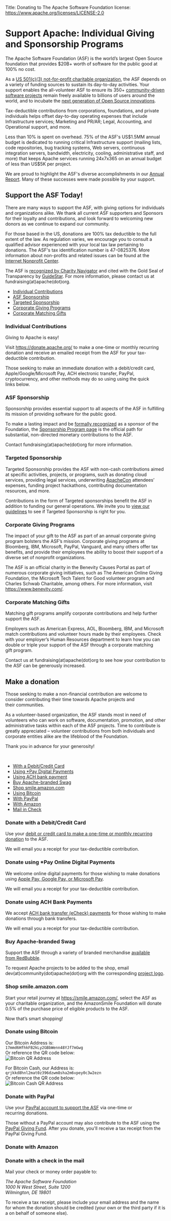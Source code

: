 Title: Donating to The Apache Software Foundation
license: https://www.apache.org/licenses/LICENSE-2.0

<div class="container">
  <h1 class="text-center">Support Apache: Individual Giving and Sponsorship Programs</h1>
  <p class="lead">The Apache Software Foundation (ASF) is the world’s largest Open Source foundation that provides $20B+ worth of software for the public good at 100% no&nbsp;cost.</p>
  <p>As a <a href="http://apache.org/foundation/records/ASF-501c3.pdf">US 501(c)(3) not-for-profit charitable organization</a>, the ASF depends on a variety of funding sources to sustain its day-to-day activities. Your support enables the all-volunteer ASF to ensure its 350+ <a href="https://projects.apache.org/projects.html?category">community-driven software projects</a> remain freely available to billions of users around the world, and to incubate the <a href="http://incubator.apache.org/">next generation of Open Source innovations</a>.</p>
  <p>Tax-deductible contributions from corporations, foundations, and private individuals helps offset day-to-day operating expenses that include Infrastructure services; Marketing and PR/AR; Legal, Accounting, and Operational support, and&nbsp;more.</p>
  <p>Less than 10% is spent on overhead. 75% of the ASF's US$1.5MM annual budget is dedicated to running critical Infrastructure support (mailing lists, code repositories, bug tracking systems, Web servers, continuous integration servers, bandwidth, electricity, cooling, administrative staff, and more) that keeps Apache services running 24x7x365 on an annual budget of less than US$5K per&nbsp;project.</p>
  <p>We are proud to highlight the ASF's diverse accomplishments in our <a href="http://www.apache.org/foundation/reports.html">Annual Report</a>. Many of these successes were made possible by your&nbsp;support.</p>
  <h2>Support the ASF Today!</h2>
  <p>There are many ways to support the ASF, with giving options for individuals and organizations alike. We thank all current ASF supporters and Sponsors for their loyalty and contributions, and look forward to welcoming new donors as we continue to expand our&nbsp;community.</p>
  <p>For those based in the US, donations are 100% tax deductible to the full extent of the law. As regulation varies, we encourage you to consult a qualified advisor experienced with your local tax law pertaining to donations. The ASF's tax identification number is 47-0825376. More information about non-profits and related issues can be found at the <a href="http://www.nonprofits.org/">Internet Nonprofit&nbsp;Center</a>.</p>
  <p>The ASF is <a href="https://www.charitynavigator.org/index.cfm?bay=search.profile&ein=470825376">recognized by Charity Navigator</a> and cited with the Gold Seal of Transparency by <a href="https://www.guidestar.org/profile/47-0825376">GuideStar</a>. For more information, please contact us at fundraising(at)apache(dot)org.</p>
  <ul class="nav nav-pills nav-justified" role="tablist">
    <li role="presentation" class="active"><a href="#individualContributions" aria-controls="individualContributions" role="tab" data-toggle="tab">Individual Contributions</a></li>
    <li role="presentation"><a href="#asfSponsorship" aria-controls="asfSponsorship" role="tab" data-toggle="tab">ASF Sponsorship</a></li>
    <li role="presentation"><a href="#targetedSponsorship" aria-controls="targetedSponsorship" role="tab" data-toggle="tab">Targeted Sponsorship</a></li>
    <li role="presentation"><a href="#corporateGivingPrograms" aria-controls="corporateGivingPrograms" role="tab" data-toggle="tab">Corporate Giving Programs</a></li>
    <li role="presentation"><a href="#corporateMatchingGifts" aria-controls="corporateMatchingGifts" role="tab" data-toggle="tab">Corporate Matching Gifts</a></li>
  </ul>
  <div class="tab-content">
    <div role="tabpanel" class="tab-pane active" id="individualContributions">
      <div class="well">
        <h3>Individual Contributions</h3>
        <p>Giving to Apache is&nbsp;easy!</p>
        <p>Visit <a href="https://donate.apache.org/">https://donate.apache.org/</a> to make a one-time or monthly recurring donation and receive an emailed receipt from the ASF for your tax-deductible contribution.</p>
        <p>Those seeking to make an immediate donation with a debit/credit card, Apple/Google/Microsoft Pay, ACH electronic transfer, PayPal, cryptocurrency, and other methods may do so using using the quick links&nbsp;below.</p>
      </div>
    </div>
    <div role="tabpanel" class="tab-pane" id="asfSponsorship">
      <div class="well">
        <h3>ASF Sponsorship</h3>
        <p>Sponsorship provides essential support to all aspects of the ASF in fulfilling its mission of providing software for the public&nbsp;good.</p>
        <p>To make a lasting impact and be <a href="http://apache.org/foundation/thanks">formally recognized</a> as a sponsor of the Foundation, the <a href="http://apache.org/foundation/sponsorship.html">Sponsorship Program page</a> is the official path for substantial, non-directed monetary contributions to the&nbsp;ASF.</p>
        <p>Contact fundraising(at)apache(dot)org for more&nbsp;information.</p>
      </div>
    </div>
    <div role="tabpanel" class="tab-pane" id="targetedSponsorship">
      <div class="well">
        <h3>Targeted Sponsorship</h3>
        <p>Targeted Sponsorship provides the ASF with non-cash contributions aimed at specific activities, projects, or programs, such as donating cloud services, providing legal services, underwriting <a href="https://www.apachecon.com/">ApacheCon</a> attendees’ expenses, funding project hackathons, contributing documentation resources, and&nbsp;more.</p>
        <p>Contributions in the form of Targeted sponsorships benefit the ASF in addition to funding our general operations. We invite you to <a href="http://apache.org/foundation/docs/Targeted-Sponsorship-Policy.pdf">view our guidelines</a> to see if Targeted Sponsorship is right for&nbsp;you.</p>
      </div>
    </div>
    <div role="tabpanel" class="tab-pane" id="corporateGivingPrograms">
      <div class="well">
        <h3>Corporate Giving Programs</h3>
        <p>The impact of your gift to the ASF as part of an annual corporate giving program bolsters the ASF’s mission.
        Corporate giving programs at Bloomberg, IBM, Microsoft, PayPal, Vanguard, and many others offer tax benefits, and provide their employees the ability to boost their support of a diverse set of nonprofit&nbsp;organizations.</p>
        <p>The ASF is an official charity in the Benevity Causes Portal as part of numerous corporate giving initiatives, such as The American Online Giving Foundation, the Microsoft Tech Talent for Good volunteer program and Charles Schwab Charitable, among others. For more information, visit <a href="https://www.benevity.com/">https://www.benevity.com/</a>.</p>
      </div>
    </div>
    <div role="tabpanel" class="tab-pane" id="corporateMatchingGifts">
      <div class="well">
        <h3>Corporate Matching Gifts</h3>
        <p>Matching gift programs amplify corporate contributions and help further support the&nbsp;ASF.</p>
        <p>Employers such as American Express, AOL, Bloomberg, IBM, and Microsoft match contributions and volunteer hours made by their employees. Check with your employer’s Human Resources department to learn how you can double or triple your support of the ASF through a corporate matching gift&nbsp;program.</p>
        <p>Contact us at fundraising(at)apache(dot)org to see how your contribution to the ASF can be generously&nbsp;increased.</p>
      </div>
    </div>
  </div>
  <section id="makeADonations" class="container">
    <div class="row">
      <div class='col-sm-12'>
        <h2>Make a donation</h2>
        <p>Those seeking to make a non-financial contribution are welcome to consider contributing their time towards Apache projects and their&nbsp;communities.</p>
        <p>As a volunteer-based organization, the ASF stands most in need of volunteers who can work on software, documentation, promotion, and other administrative tasks within each of the ASF projects. Time to contribute is greatly appreciated &ndash; volunteer contributions from both individuals and corporate entities alike are the lifeblood of the&nbsp;Foundation.</p>
        <p>Thank you in advance for your&nbsp;generosity!</p>
        <br />
      </div>
    </div>
    <div class="row">
      <div class="col-sm-6 col-md-3">
        <ul class="nav nav-pills nav-stacked" role="tablist">
          <li role="presentation" class="active"><a href="#debitCredit" aria-controls="debitCredit" role="tab" data-toggle="tab">With a Debit/Credit Card</a></li>
          <li role="presentation"><a href="#digital" aria-controls="digital" role="tab" data-toggle="tab">Using *Pay Digital Payments</a>
          <li role="presentation"><a href="#ach" aria-controls="ach" role="tab" data-toggle="tab">Using ACH bank payment</a></li>
          <li role="presentation"><a href="#apacheSwag" aria-controls="apacheSwag" role="tab" data-toggle="tab">Buy Apache-branded Swag</a></li>
          <li role="presentation"><a href="#smileAmazon" aria-controls="smileAmazon" role="tab" data-toggle="tab">Shop smile.amazon.com</a></li>
          <li role="presentation"><a href="#bitcoin" aria-controls="bitcoin" role="tab" data-toggle="tab">Using Bitcoin</a></li>
          <li role="presentation"><a href="#paypal" aria-controls="paypal" role="tab" data-toggle="tab">With PayPal</a></li>
          <li role="presentation"><a href="#amazon" aria-controls="amazon" role="tab" data-toggle="tab">With Amazon</a></li>
          <li role="presentation"><a href="#check" aria-controls="check" role="tab" data-toggle="tab">Mail in Check</a></li>
        </ul>
      </div>
      <div class="col-sm-6 col-md-9">
        <div class="tab-content">
          <div role="tabpanel" class="tab-pane active" id="debitCredit">
            <div class="well">
              <h3>Donate with a Debit/Credit Card</h3>
              <p>Use your <a href="http://donate.apache.org">debit or credit card to make a one-time or monthly recurring donation</a> to the&nbsp;ASF.</p>
              <p>We will email you a receipt for your tax-deductible contribution.</p>
            </div>
          </div>
          <div role="tabpanel" class="tab-pane" id="digital">
            <div class="well">
              <h3>Donate using *Pay Online Digital Payments</h3>
              <p>We welcome online digital payments for those wishing to make donations using <a href="https://donate.apache.org/">Apple Pay, Google Pay, or Microsoft&nbsp;Pay</a>.</p>
              <p>We will email you a receipt for your tax-deductible contribution.</p>
            </div>
          </div>
          <div role="tabpanel" class="tab-pane" id="ach">
            <div class="well">
              <h3>Donate using ACH Bank Payments</h3>
              <p>We accept <a href="http://donate.apache.org">ACH bank transfer (eCheck) payments</a> for those wishing to  make donations through bank&nbsp;transfers.</p>
              <p>We will email you a receipt for your tax-deductible contribution.</p>
            </div>
          </div>
          <div role="tabpanel" class="tab-pane" id="apacheSwag">
            <div class="well">
              <h3>Buy Apache-branded Swag</h3>
              <p>Support the ASF through a variety of branded merchandise <a href="https://www.redbubble.com/people/comdev">available from&nbsp;RedBubble</a>.</p>
              <p>To request Apache projects to be added to the shop, email dev(at)community(dot)apache(dot)org
                  with the corresponding <a href="http://apache.org/logos">project&nbsp;logo</a>.</p>
            </div>
          </div>
          <div role="tabpanel" class="tab-pane" id="smileAmazon">
            <div class="well">
              <h3>Shop smile.amazon.com</h3>
              <p>Start your retail journey at <a href="https://smile.amazon.com/">https://smile.amazon.com/</a>, select the ASF as your charitable organization, and the AmazonSmile Foundation will donate 0.5% of the purchase price of eligible products to the&nbsp;ASF.</p>
              <p>Now that’s smart&nbsp;shopping!</p>
            </div>
          </div>
          <div role="tabpanel" class="tab-pane" id="bitcoin">
            <div class="well">
              <h3>Donate using Bitcoin</h3>
              <p>Our Bitcoin Address is:<br />
              <code>17mmd6HfhkFB2kLy2GBbWenn48YJf7mGwg</code><br />
              Or reference the QR code below:<br />
              <img src="images/asf-btc-coinbase-17mmd6HfhkFB2kLy2GBbWenn48YJf7mGwg.png" alt="Bitcoin QR Address" style="max-width: 100%;" /></p>
              <p>For Bitcoin Cash, our Address is:<br />
              <code>qrjkkd8hnl2mat0z396dzwm8sha2m6vpey0c3w2ezn</code><br />
              Or reference the QR code below:<br />
              <img src="images/bch-qrjkkd8hnl2mat0z396dzwm8sha2m6vpey0c3w2ezn.png" alt="Bitcoin Cash QR Address" style="max-width: 100%;" />
              </p>
            </div>
          </div>
          <div role="tabpanel" class="tab-pane" id="paypal">
            <div class="well">
              <h3>Donate with PayPal</h3>
              <p>Use your <a href="http://donate.apache.org/">PayPal account to support the ASF</a> via one-time or recurring&nbsp;donations.</p>
              <p>Those without a PayPal account may also contribute to the ASF using the <a href="https://www.paypal.com/us/fundraiser/charity/1696565">PayPal Giving Fund</a>. After you donate, you'll receive a tax receipt from the PayPal Giving&nbsp;Fund.</p>
            </div>
          </div>
          <div role="tabpanel" class="tab-pane" id="amazon">
            <div class="well">
              <h3>Donate with Amazon</h3>
              <script async src="https://static-na.payments-amazon.com/OffAmazonPayments/us/js/Widgets.js"></script>
              <div data-ap-widget-type="expressDonationWidget" data-ap-widget-theme="ap-dark" data-ap-widget-amount-presets="5,25,50,100" data-ap-signature="JUgOpxW0Clcj26ViJ0YsVFbIRWnMEj2fRaimKGx77sY%3D" data-ap-seller-id="A3AAQXMTGPL1GN" data-ap-access-key="AKIAIOQ6IDLL52GFQ33A" data-ap-lwa-client-id="amzn1.application-oa2-client.a1c02356ef9245aa97cb16bbd6a94859" data-ap-return-url="https://www.apache.org" data-ap-currency-code="USD" data-ap-note="Thank you for your donation!" data-ap-shipping-address-required="false" data-ap-payment-action="AuthorizeAndCapture" >
              </div>
            </div>
          </div>
          <div role="tabpanel" class="tab-pane" id="check">
            <div class="well">
              <h3>Donate with a check in the mail</h3>
              <p>Mail your check or money order payable to:
              <address>The Apache Software Foundation<br />
              1000 N West Street, Suite 1200<br />
              Wilmington, DE  19801</address></p>
              <p>To receive a tax receipt, please include your email address and the name for whom the donation should be credited (your own or the third party if it is a on behalf of someone&nbsp;else).</p>
            </div>
          </div>
        </div>
      </div>
    </div>
  </section>
</div>
